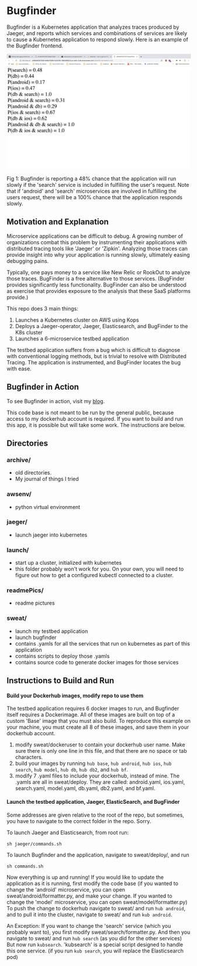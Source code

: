 # Bugfinder
Bugfinder is a Kubernetes application that analyzes traces produced by Jaeger, and reports which services and combinations of services are likely to cause a Kubernetes application to respond slowly. Here is an example of the Bugfinder frontend.

  <img src="./readmePics/Bugfinder-frontend.png" alt="my alt text"/> <figcaption>Fig 1: Bugfinder is reporting a 48% chance that the application will run slowly if the 'search' service is included in fulfilling the user's request. Note that if 'android' and 'search' microservices are involved in fulfilling the users request, there will be a 100% chance that the application responds slowly. </figcaption>

## Motivation and Explanation 
Microservice applications can be difficult to debug. A growing number of organizations combat this problem by instrumenting their applications with distributed tracing tools like 'Jaeger' or 'Zipkin'. Analyzing those traces can provide insight into why your application is running slowly, ultimately easing debugging pains. 

Typically, one pays money to a service like New Relic or RookOut to analyze those traces. BugFinder is a free alternative to those services. (BugFinder provides significantly less functionality. BugFinder can also be understood as exercise that provides exposure to the analysis that these SaaS platforms provide.)

This repo does 3 main things:

1. Launches a Kubernetes cluster on AWS using Kops
2. Deploys a Jaeger-operator, Jaeger, Elasticsearch, and BugFinder to the K8s cluster
3. Launches a 6-microservice testbed application

The testbed application suffers from a bug which is difficult to diagnose with conventional logging methods, but is trivial to resolve with Distributed Tracing. The application is instrumented, and BugFinder locates the bug with ease.

 
## Bugfinder in Action

To see Bugfinder in action, visit my [blog](https://medium.com/debugging-distributed-applications/debugging-distributed-applications-b6856122727e).

This code base is not meant to be run by the general public, because access to my dockerhub account is required. If you want to build and run this app, it is possible but will take some work. The instructions are below.

## Directories

### archive/
- old directories.
- My journal of things I tried

### awsenv/ 
- python virtual environment

### jaeger/
- launch jaeger into kubernetes

### launch/
- start up a cluster, initialized with kubernetes
- this folder probably won't work for you. On your own, you will need to figure out how to get a configured kubectl connected to a cluster.

### readmePics/
- readme pictures

### sweat/
- launch my testbed application
- launch bugfinder
- contains .yamls for all the services that run on kubernetes as part of this application
- contains scripts to deploy those .yamls
- contains source code to generate docker images for those services

## Instructions to Build and Run 

#### Build your Dockerhub images, modify repo to use them

The testbed application requires 6 docker images to run, and Bugfinder itself requires a Dockerimage. All of these images are built on top of a custom 'Base' image that you must also build. To reproduce this example on your machine, you must create all 8 of these images, and save them in your dockerhub account.

1. modify sweat/dockeruser to contain your dockerhub user name. Make sure there is only one line in this file, and that there are no space or tab characters. 
2. build your images by running `hub base`, `hub android`, `hub ios`, `hub search`, `hub model`, `hub db`, `hub db2`, and `hub bf`.
3. modify 7 .yaml files to include your dockerhub, instead of mine. The .yamls are all in sweat/deploy. They are called: android.yaml, ios.yaml, search.yaml, model.yaml, db.yaml, db2.yaml, and bf.yaml. 


#### Launch the testbed application, Jaeger, ElasticSearch, and BugFinder

Some addresses are given relative to the root of the repo, but sometimes, you have to navigate to the correct folder in the repo. Sorry.

To launch Jaeger and Elasticsearch, from root run:
	
	sh jaeger/commands.sh
	
To launch Bugfinder and the application, navigate to sweat/deploy/, and run 

	sh commands.sh
	
Now everything is up and running! If you would like to update the application as it is running, first modify the code base (if you wanted to change the 'android' microservice, you can open sweat/android/formatter.py, and make your change. If you wanted to change the 'model' microservice, you can open sweat/model/formatter.py) To push the change to dockerhub navigate to sweat/ and run `hub android`, and to pull it into the cluster, navigate to sweat/ and run `kub android`. 

An Exception: If you want to change the 'search' service (which you probably want to), you first modify sweat/search/formatter.py. And then you navigate to sweat/ and run `hub search` (as you did for the other services) But now run `kubsearch`. 'kubsearch' is a special script designed to handle this one service. (if you run `kub search`, you will replace the Elasticsearch pod)
	

